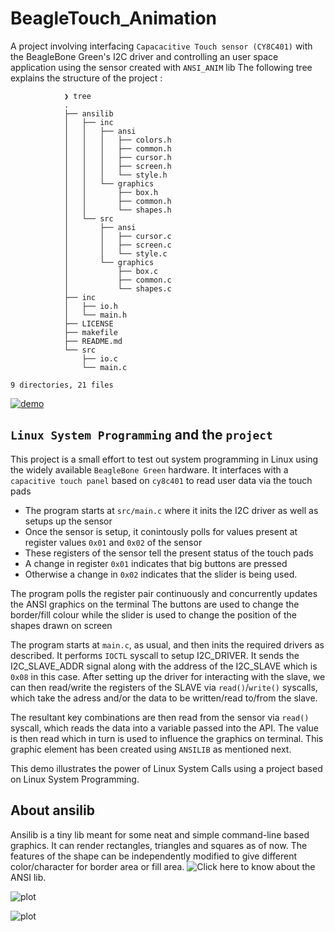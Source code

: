 # BeagleTouch_Animation


A project involving interfacing `Capacacitive Touch sensor (CY8C401)` with the BeagleBone Green's I2C driver and controlling an user space application using the sensor created with `ANSI_ANIM` lib
The following tree explains the structure of the project :

```
            ❯ tree
            .
            ├── ansilib
            │   ├── inc
            │   │   ├── ansi
            │   │   │   ├── colors.h
            │   │   │   ├── common.h
            │   │   │   ├── cursor.h
            │   │   │   ├── screen.h
            │   │   │   └── style.h
            │   │   └── graphics
            │   │       ├── box.h
            │   │       ├── common.h
            │   │       └── shapes.h
            │   └── src
            │       ├── ansi
            │       │   ├── cursor.c
            │       │   ├── screen.c
            │       │   └── style.c
            │       └── graphics
            │           ├── box.c
            │           ├── common.c
            │           └── shapes.c
            ├── inc
            │   ├── io.h
            │   └── main.h
            ├── LICENSE
            ├── makefile
            ├── README.md
            └── src
                ├── io.c
                └── main.c

9 directories, 21 files
```


[![demo](https://asciinema.org/a/PX9BwMV06lbcqUCMdwdzBQbvE.svg)](https://asciinema.org/a/PX9BwMV06lbcqUCMdwdzBQbvE)


## `Linux System Programming` and the `project`

This project is a small effort to test out system programming in Linux using the widely available `BeagleBone Green` hardware.
It interfaces with a `capacitive touch panel` based on `cy8c401`  to read user data via the touch pads

- The program starts at `src/main.c` where it inits the I2C driver as well as setups up the sensor
- Once the sensor is setup, it conintously polls for values present at register values `0x01` and `0x02` of the sensor
- These registers of the sensor tell the present status of the touch pads
- A change in register `0x01` indicates that big buttons are pressed
- Otherwise a change in `0x02` indicates that the slider is being used.

The program polls the  register pair continuously and concurrently updates the ANSI graphics on the terminal
The buttons are used to change the border/fill colour while the slider is used to change the position of the shapes drawn on screen

The program starts at `main.c`, as usual, and then inits the required drivers as described.
It performs `IOCTL` syscall to setup I2C_DRIVER. It sends the I2C_SLAVE_ADDR signal along with the address of the I2C_SLAVE which is `0x08` in this case.
After setting up the driver for interacting with the slave, we can then read/write the registers of the SLAVE via `read()`/`write()` syscalls, which take the adress and/or the data to be written/read to/from the slave.

The resultant key combinations are then read from the sensor via `read()` syscall, which reads the data into a variable passed into the API. The value is then read which in turn is used to influence the graphics on terminal. This graphic element has been created using `ANSILIB` as mentioned next.

This demo illustrates the power of Linux System Calls using a project based on Linux System Programming.

## About ansilib

Ansilib is a tiny lib meant for some neat and simple command-line based graphics. It can render rectangles, triangles and squares as of now.
The features of the shape can be independently modified to give different color/character for border area or fill area.
![Click here](https://github.com/CodeOn-ArK/ansi_anim) to know about the ANSI lib.


![plot](https://files.seeedstudio.com/wiki/Grove-Capacitive_Touch_Slide_Sensor-CY8C4014LQI/img/main.jpg)



![plot](https://files.seeedstudio.com/wiki/Grove-Capacitive_Touch_Slide_Sensor-CY8C4014LQI/img/pin_out_back.jpg)
